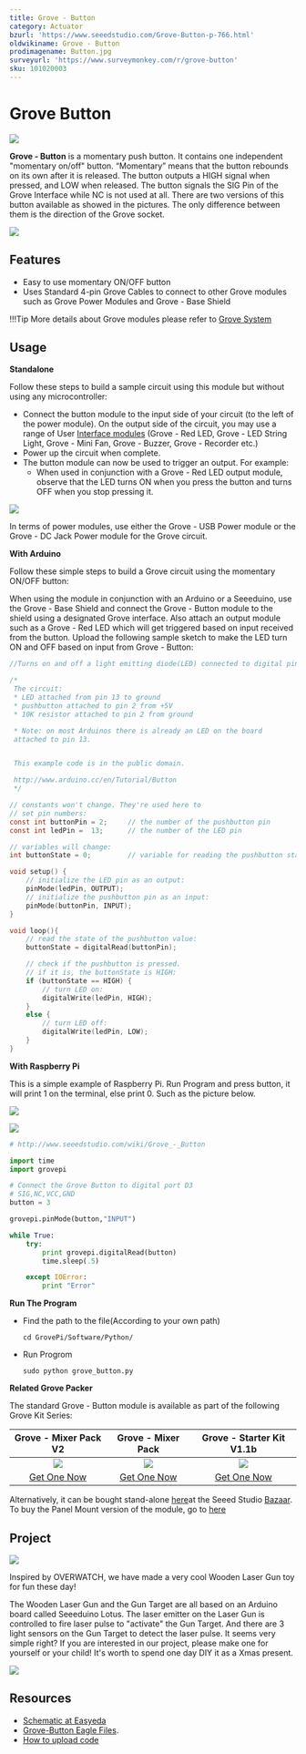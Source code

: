 ```yaml
---
title: Grove - Button
category: Actuator
bzurl: 'https://www.seeedstudio.com/Grove-Button-p-766.html'
oldwikiname: Grove - Button
prodimagename: Button.jpg
surveyurl: 'https://www.surveymonkey.com/r/grove-button'
sku: 101020003
---
```


# Grove Button

![](https://github.com/SeeedDocument/Grove_Button/raw/master/image/Button.jpg)

**Grove - Button** is a momentary push button. It contains one independent "momentary on/off" button. “Momentary” means that the button rebounds on its own after it is released. The button outputs a HIGH signal when pressed, and LOW when released. The button signals the SIG Pin of the Grove Interface while NC is not used at all. There are two versions of this button available as showed in the pictures. The only difference between them is the direction of the Grove socket.

[![](https://github.com/SeeedDocument/Grove_Button/raw/master/image/300px-Get_One_Now_Banner.png)](https://www.seeedstudio.com/Grove-Button-p-766.html)

## Features

* Easy to use momentary ON/OFF button
* Uses Standard 4-pin Grove Cables to connect to other Grove modules such as Grove Power Modules and Grove - Base Shield

!!!Tip More details about Grove modules please refer to [Grove System](http://wiki.seeed.cc/Grove_System/)

## Usage

**Standalone**

Follow these steps to build a sample circuit using this module but without using any microcontroller:

* Connect the button module to the input side of your circuit \(to the left of the power module\). On the output side of the circuit, you may use a range of User [Interface modules](/Grove/Grove_System/) \(Grove - Red LED, Grove - LED String Light, Grove - Mini Fan, Grove - Buzzer, Grove - Recorder etc.\)
* Power up the circuit when complete.
* The button module can now be used to trigger an output. For example:
  * When used in conjunction with a Grove - Red LED output module, observe that the LED turns ON when you press the button and turns OFF when you stop pressing it.

![](https://github.com/SeeedDocument/Grove_Button/raw/master/image/Grove-momentarySwitch-RedLED.jpg)

In terms of power modules, use either the Grove - USB Power module or the Grove - DC Jack Power module for the Grove circuit.

**With Arduino**

Follow these simple steps to build a Grove circuit using the momentary ON/OFF button:

When using the module in conjunction with an Arduino or a Seeeduino, use the Grove - Base Shield and connect the Grove - Button module to the shield using a designated Grove interface. Also attach an output module such as a Grove - Red LED which will get triggered based on input received from the button. Upload the following sample sketch to make the LED turn ON and OFF based on input from Grove - Button:

```c
//Turns on and off a light emitting diode(LED) connected to digital pin 13, when pressing a pushbutton attached to pin 2.

/*
 The circuit:
 * LED attached from pin 13 to ground
 * pushbutton attached to pin 2 from +5V
 * 10K resistor attached to pin 2 from ground

 * Note: on most Arduinos there is already an LED on the board
 attached to pin 13.


 This example code is in the public domain.

 http://www.arduino.cc/en/Tutorial/Button
 */

// constants won't change. They're used here to
// set pin numbers:
const int buttonPin = 2;     // the number of the pushbutton pin
const int ledPin =  13;      // the number of the LED pin

// variables will change:
int buttonState = 0;         // variable for reading the pushbutton status

void setup() {
    // initialize the LED pin as an output:
    pinMode(ledPin, OUTPUT);
    // initialize the pushbutton pin as an input:
    pinMode(buttonPin, INPUT);
}

void loop(){
    // read the state of the pushbutton value:
    buttonState = digitalRead(buttonPin);

    // check if the pushbutton is pressed.
    // if it is, the buttonState is HIGH:
    if (buttonState == HIGH) {
        // turn LED on:
        digitalWrite(ledPin, HIGH);
    }
    else {
        // turn LED off:
        digitalWrite(ledPin, LOW);
    }
}
```

**With Raspberry Pi**

This is a simple example of Raspberry Pi. Run Program and press button, it will print 1 on the terminal, else print 0. Such as the picture below.

![](https://github.com/SeeedDocument/Grove_Button/raw/master/image/GrovePi%2B_grove_button.jpg)

![](https://github.com/SeeedDocument/Grove_Button/raw/master/image/Grovepi%2B_grove_button_terminal.jpg)

```python
# http://www.seeedstudio.com/wiki/Grove_-_Button

import time
import grovepi

# Connect the Grove Button to digital port D3
# SIG,NC,VCC,GND
button = 3

grovepi.pinMode(button,"INPUT")

while True:
    try:
        print grovepi.digitalRead(button)
        time.sleep(.5)

    except IOError:
        print "Error"
```

**Run The Program**

* Find the path to the file\(According to your own path\)

  ```text
  cd GrovePi/Software/Python/
  ```

* Run Progrom

  ```text
  sudo python grove_button.py
  ```

**Related Grove Packer**

The standard Grove - Button module is available as part of the following Grove Kit Series:

| Grove - Mixer Pack V2 | Grove - Mixer Pack | Grove - Starter Kit V1.1b |
| :---: | :---: | :---: |
| ![](https://github.com/SeeedDocument/Grove_Button/raw/master/image/mixer%20pack%20v2.jpg) | ![](https://github.com/SeeedDocument/Grove_Button/raw/master/image/mixer%20pack.jpg) | ![](https://github.com/SeeedDocument/Grove_Button/raw/master/image/Newbundle1.jpg) |
| [Get One Now](https://www.seeedstudio.com/Mixer-Pack-V2%28Electronic-blocks%2Cwithout-Arduino%2Cplug-and-play-system%29-p-1867.html) | [Get One Now](https://www.seeedstudio.com/Grove-Mixer-Pack-p-1590.html) | [Get One Now](https://www.seeedstudio.com/Grove-Starter-Kit-for-Arduino-p-1855.html) |

Alternatively, it can be bought stand-alone [here](https://www.seeedstudio.com/Grove-Button-p-766.html)at the Seeed Studio [Bazaar](https://www.seeedstudio.com/). To buy the Panel Mount version of the module, go to [here](http://www.seeedstudio.com/depot/Grove-ButtonP-p-1243.html)

## Project

![](https://raw.githubusercontent.com/SeeedDocument/Grove_Button/master/img/gun.jpg)

Inspired by OVERWATCH, we have made a very cool Wooden Laser Gun toy for fun these day!

The Wooden Laser Gun and the Gun Target are all based on an Arduino board called Seeeduino Lotus. The laser emitter on the Laser Gun is controlled to fire laser pulse to "activate" the Gun Target. And there are 3 light sensors on the Gun Target to detect the laser pulse. It seems very simple right? If you are interested in our project, please make one for yourself or your child! It's worth to spend one day DIY it as a Xmas present.

[![](https://raw.githubusercontent.com/SeeedDocument/Seeed-WiKi/master/docs/images/make.png)](http://www.instructables.com/id/DIY-a-Wooden-Laser-Gun-As-a-Xmas-Present-for-Your-/)

## Resources

* [Schematic at Easyeda](https://easyeda.com/Seeed/Grove_Button_v1_2-f0f9f212fcee460ebe3703dab813e5c4)
* [Grove-Button Eagle Files](https://github.com/SeeedDocument/Grove_Button/raw/master/resources/Grove_-_Button_v1.0_Source_File.zip).
* [How to upload code](http://wiki.seeedstudio.com/wiki/Upload_Code)


